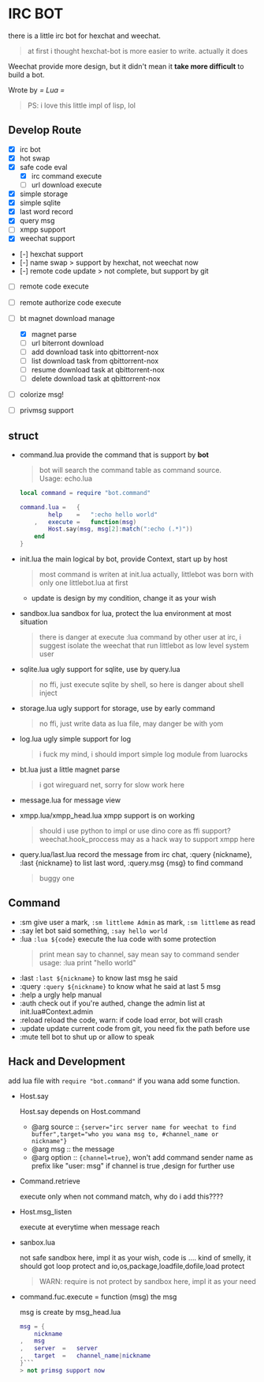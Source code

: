 # IRC BOT

there is a little irc bot for hexchat and weechat.   
> at first i thought hexchat-bot is more easier to write. actually it does

Weechat provide more design, but it didn't mean it **take more difficult** to build a bot.  

Wrote by *= Lua =*

> PS: i love this little impl of lisp, lol

## Develop Route

- [x] irc bot
- [x] hot swap
- [x] safe code eval
    * [x] irc command execute
    * [ ] url download execute
- [x] simple storage
- [x] simple sqlite
- [x] last word record
- [x] query msg
- [ ] xmpp support
- [x] weechat support
- [-] hexchat support
- [-] name swap
        > support by hexchat, not weechat now
- [-] remote code update
        > not complete, but support by git
- [ ] remote code execute 
- [ ] remote authorize code execute
- [ ] bt magnet download manage
    * [x] magnet parse
    * [ ] url biterront download
    * [ ] add download task into qbittorrent-nox
    * [ ] list download task from qbittorrent-nox
    * [ ] resume download task at qbittorrent-nox
    * [ ] delete download task at qbittorrent-nox
- [ ] colorize msg!
- [ ] privmsg support


## struct

- command.lua   provide the command that is support by **bot**

    > bot will search the command table as command source.  
    > Usage: echo.lua
    ```lua
    local command = require "bot.command"

    command.lua =   {
            help    =   ":echo hello world"
        ,   execute =   function(msg)
            Host.say(msg, msg[2]:match(":echo (.*)"))
        end
    }
    ```
- init.lua  the main logical by bot, provide Context, start up by host
    > most command is writen at init.lua actually,  littlebot was born with only one littlebot.lua at first
    * update is design by my condition, change it as your wish

- sandbox.lua   sandbox for lua, protect the lua environment at most situation
    > there is danger at execute :lua command by other user at irc, i suggest isolate the weechat that run littlebot as low level system user
- sqlite.lua    ugly support for sqlite, use by query.lua
    > no ffi, just execute sqlite by shell, so here is danger about shell inject
- storage.lua   ugly support for storage, use by early command
    > no ffi, just write data as lua file, may danger be with yom
- log.lua ugly simple support for log
    > i fuck my mind, i should import simple log module from luarocks
- bt.lua    just a little magnet parse
    > i got wireguard net, sorry for slow work here
- message.lua  for message view
- xmpp.lua/xmpp_head.lua xmpp support is on working
    > should i use python to impl or use dino core as ffi support?
    > weechat.hook_proccess may as a hack way to support xmpp here
- query.lua/last.lua    record the message from irc chat, :query {nickname}, :last {nickname} to list last word, :query.msg {msg} to find command
    > buggy one

## Command

- :sm     give user a mark, ``:sm littleme Admin`` as mark, ``:sm littleme`` as read
- :say    let bot said something, ``:say hello world``
- :lua    ``:lua ${code}``  execute the lua code with some protection
    > print mean say to channel, say mean say to command sender
    > usage: :lua print "hello world"
- :last   ``:last ${nickname}``  to know last msg he said
- :query  ``:query ${nickname}``  to know what he said at last 5 msg
- :help   a urgly help manual
- :auth   check out if you're authed, change the admin list at init.lua#Context.admin
- :reload reload the code, warn: if code load error, bot will crash
- :update update current code from git, you need fix the path before use
- :mute tell bot to shut up or allow to speak


## Hack and Development

add lua file with ``require "bot.command"`` if you wana add some function.

- Host.say

    Host.say depends on Host.command
    - @arg source :: ``{server="irc server name for weechat to find buffer",target="who you wana msg to, #channel_name or nickname"}``
    - @arg msg    :: the message
    - @arg option :: ``{channel=true}``, won't add command sender name as prefix like "user: msg" if channel is true ,design for further use
- Command.retrieve

    execute only when not command match, why do i add this????

- Host.msg_listen

    execute at everytime when message reach

- sanbox.lua

    not safe sandbox here, impl it as your wish, code is .... kind of smelly, it should got loop protect and io,os,package,loadfile,dofile,load protect

    > WARN: require is not protect by sandbox here, impl it as your need
- command.fuc.execute = function (msg) the msg

    msg is create by msg_head.lua
    ```lua
    msg = {
        nickname
    ,   msg
    ,   server  =   server
    ,   target  =   channel_name|nickname
    }```
    > not primsg support now
